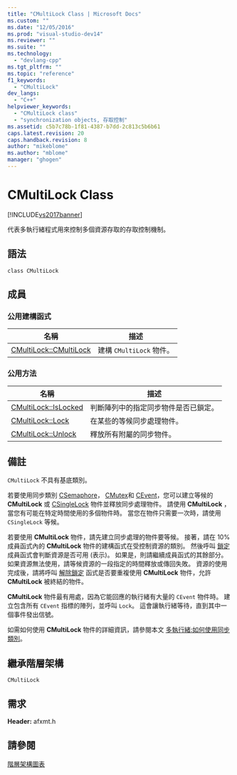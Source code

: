 ```yaml
---
title: "CMultiLock Class | Microsoft Docs"
ms.custom: ""
ms.date: "12/05/2016"
ms.prod: "visual-studio-dev14"
ms.reviewer: ""
ms.suite: ""
ms.technology: 
  - "devlang-cpp"
ms.tgt_pltfrm: ""
ms.topic: "reference"
f1_keywords: 
  - "CMultiLock"
dev_langs: 
  - "C++"
helpviewer_keywords: 
  - "CMultiLock class"
  - "synchronization objects, 存取控制"
ms.assetid: c5b7c78b-1f81-4387-b7dd-2c813c5b6b61
caps.latest.revision: 20
caps.handback.revision: 8
author: "mikeblome"
ms.author: "mblome"
manager: "ghogen"
---
```

# CMultiLock Class
[!INCLUDE[vs2017banner](../../assembler/inline/includes/vs2017banner.md)]

代表多執行緒程式用來控制多個資源存取的存取控制機制。  
  
## 語法  
  
```  
class CMultiLock  
```  
  
## 成員  
  
### 公用建構函式  
  
|名稱|描述|  
|--------|--------|  
|[CMultiLock::CMultiLock](../Topic/CMultiLock::CMultiLock.md)|建構 `CMultiLock` 物件。|  
  
### 公用方法  
  
|名稱|描述|  
|--------|--------|  
|[CMultiLock::IsLocked](../Topic/CMultiLock::IsLocked.md)|判斷陣列中的指定同步物件是否已鎖定。|  
|[CMultiLock::Lock](../Topic/CMultiLock::Lock.md)|在某些的等候同步處理物件。|  
|[CMultiLock::Unlock](../Topic/CMultiLock::Unlock.md)|釋放所有附屬的同步物件。|  
  
## 備註  
 `CMultiLock` 不具有基底類別。  
  
 若要使用同步類別 [CSemaphore](../../mfc/reference/csemaphore-class.md)， [CMutex](../../mfc/reference/cmutex-class.md)和 [CEvent](../../mfc/reference/cevent-class.md)，您可以建立等候的 **CMultiLock** 或 [CSingleLock](../../mfc/reference/csinglelock-class.md) 物件並釋放同步處理物件。  請使用 **CMultiLock** ，當您有可能在特定時間使用的多個物件時。  當您在物件只需要一次時，請使用 `CSingleLock` 等候。  
  
 若要使用 **CMultiLock** 物件，請先建立同步處理的物件要等候。  接著，請在 10% 成員函式內的 **CMultiLock** 物件的建構函式在受控制資源的類別。  然後呼叫 [鎖定](../Topic/CMultiLock::Lock.md) 成員函式會判斷資源是否可用 \(表示\)。  如果是，則請繼續成員函式的其餘部分。  如果資源無法使用，請等候資源的一段指定的時間釋放或傳回失敗。  資源的使用完成後，請將呼叫 [解除鎖定](../Topic/CMultiLock::Unlock.md) 函式是否要重複使用 **CMultiLock** 物件，允許 **CMultiLock** 被終結的物件。  
  
 **CMultiLock** 物件最有用處，因為它能回應的執行緒有大量的 `CEvent` 物件時。  建立包含所有 `CEvent` 指標的陣列，並呼叫 `Lock`。  這會讓執行緒等待，直到其中一個事件發出信號。  
  
 如需如何使用 **CMultiLock** 物件的詳細資訊，請參閱本文 [多執行緒:如何使用同步類別](../../parallel/multithreading-how-to-use-the-synchronization-classes.md)。  
  
## 繼承階層架構  
 `CMultiLock`  
  
## 需求  
 **Header:** afxmt.h  
  
## 請參閱  
 [階層架構圖表](../../mfc/hierarchy-chart.md)